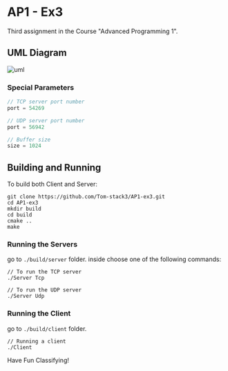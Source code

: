 # AP1 - Ex3
Third assignment in the Course "Advanced Programming 1".

## UML Diagram
![uml](https://user-images.githubusercontent.com/76645845/131028290-d2c2371d-8de1-425a-97b1-a36d54fbea06.png)

### Special Parameters
```c
// TCP server port number
port = 54269

// UDP server port number
port = 56942

// Buffer size
size = 1024
```

## Building and Running
To build both Client and Server:
```shell
git clone https://github.com/Tom-stack3/AP1-ex3.git
cd AP1-ex3
mkdir build
cd build
cmake ..
make
```

### Running the Servers
go to `./build/server` folder.
inside choose one of the following commands:
```shell
// To run the TCP server
./Server Tcp

// To run the UDP server
./Server Udp
```
### Running the Client
go to `./build/client` folder.
```shell
// Running a client
./Client
```

Have Fun Classifying!
